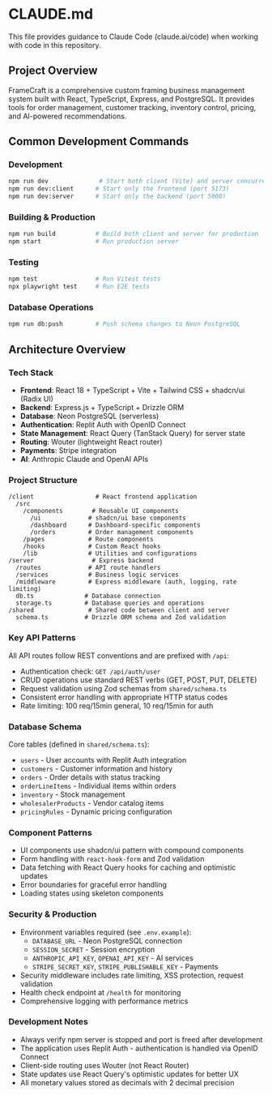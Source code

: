 # CLAUDE.md

This file provides guidance to Claude Code (claude.ai/code) when working with code in this repository.

## Project Overview

FrameCraft is a comprehensive custom framing business management system built with React, TypeScript, Express, and PostgreSQL. It provides tools for order management, customer tracking, inventory control, pricing, and AI-powered recommendations.

## Common Development Commands

### Development
```bash
npm run dev              # Start both client (Vite) and server concurrently
npm run dev:client      # Start only the frontend (port 5173)
npm run dev:server      # Start only the backend (port 5000)
```

### Building & Production
```bash
npm run build           # Build both client and server for production
npm start               # Run production server
```

### Testing
```bash
npm test                # Run Vitest tests
npx playwright test     # Run E2E tests
```

### Database Operations
```bash
npm run db:push         # Push schema changes to Neon PostgreSQL
```

## Architecture Overview

### Tech Stack
- **Frontend**: React 18 + TypeScript + Vite + Tailwind CSS + shadcn/ui (Radix UI)
- **Backend**: Express.js + TypeScript + Drizzle ORM
- **Database**: Neon PostgreSQL (serverless)
- **Authentication**: Replit Auth with OpenID Connect
- **State Management**: React Query (TanStack Query) for server state
- **Routing**: Wouter (lightweight React router)
- **Payments**: Stripe integration
- **AI**: Anthropic Claude and OpenAI APIs

### Project Structure
```
/client                 # React frontend application
  /src
    /components        # Reusable UI components
      /ui             # shadcn/ui base components
      /dashboard      # Dashboard-specific components
      /orders         # Order management components
    /pages            # Route components
    /hooks            # Custom React hooks
    /lib              # Utilities and configurations
/server                # Express backend
  /routes             # API route handlers
  /services           # Business logic services
  /middleware         # Express middleware (auth, logging, rate limiting)
  db.ts              # Database connection
  storage.ts         # Database queries and operations
/shared               # Shared code between client and server
  schema.ts          # Drizzle ORM schema and Zod validation
```

### Key API Patterns

All API routes follow REST conventions and are prefixed with `/api`:
- Authentication check: `GET /api/auth/user`
- CRUD operations use standard REST verbs (GET, POST, PUT, DELETE)
- Request validation using Zod schemas from `shared/schema.ts`
- Consistent error handling with appropriate HTTP status codes
- Rate limiting: 100 req/15min general, 10 req/15min for auth

### Database Schema

Core tables (defined in `shared/schema.ts`):
- `users` - User accounts with Replit Auth integration
- `customers` - Customer information and history
- `orders` - Order details with status tracking
- `orderLineItems` - Individual items within orders
- `inventory` - Stock management
- `wholesalerProducts` - Vendor catalog items
- `pricingRules` - Dynamic pricing configuration

### Component Patterns

- UI components use shadcn/ui pattern with compound components
- Form handling with `react-hook-form` and Zod validation
- Data fetching with React Query hooks for caching and optimistic updates
- Error boundaries for graceful error handling
- Loading states using skeleton components

### Security & Production

- Environment variables required (see `.env.example`):
  - `DATABASE_URL` - Neon PostgreSQL connection
  - `SESSION_SECRET` - Session encryption
  - `ANTHROPIC_API_KEY`, `OPENAI_API_KEY` - AI services
  - `STRIPE_SECRET_KEY`, `STRIPE_PUBLISHABLE_KEY` - Payments
- Security middleware includes rate limiting, XSS protection, request validation
- Health check endpoint at `/health` for monitoring
- Comprehensive logging with performance metrics

### Development Notes

- Always verify npm server is stopped and port is freed after development
- The application uses Replit Auth - authentication is handled via OpenID Connect
- Client-side routing uses Wouter (not React Router)
- State updates use React Query's optimistic updates for better UX
- All monetary values stored as decimals with 2 decimal precision